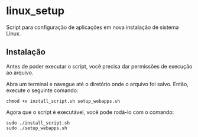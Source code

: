 # linux_setup

Script para configuração de aplicações em nova instalação de sistema Linux.

## Instalação

Antes de poder executar o script, você precisa dar permissões de execução ao arquivo. 

Abra um terminal e navegue até o diretório onde o arquivo foi salvo. Então, execute o seguinte comando:

```
chmod +x install_script.sh setup_webapps.sh
```
Agora que o script é executável, você pode rodá-lo com o comando:

```
sudo ./install_script.sh
sudo ./setup_webapps.sh
```
